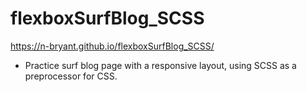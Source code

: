 # flexboxSurfBlog_SCSS
https://n-bryant.github.io/flexboxSurfBlog_SCSS/

* Practice surf blog page with a responsive layout, using SCSS as a preprocessor for CSS. 
